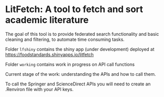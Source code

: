 
# LitFetch: A tool to fetch and sort academic literature

<!-- badges: start -->
<!-- badges: end -->

The goal of this tool is to provide federated search functionality and 
basic cleaning and filtering, to automate time consuming tasks.

Folder `lfshiny` contains the shiny app (under development) 
deployed at https://foodstandards.shinyapps.io/litfetch

Folder `working` contains work in progress on API call functions

Current stage of the work: understanding the APIs and how to call them. 

To call the Springer and ScienceDirect APIs you will need to create an .Renviron
file with your API keys.


